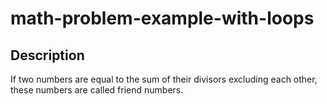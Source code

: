# math-problem-example-with-loops
## Description
If two numbers are equal to the sum of their divisors excluding each other, these numbers are called friend numbers.
